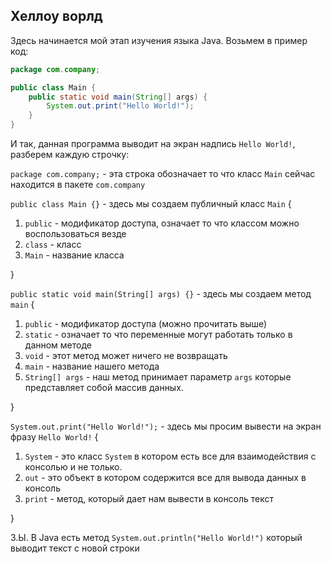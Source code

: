 ## Хеллоу ворлд
Здесь начинается мой этап изучения языка Java. Возьмем в пример код:
```java
package com.company;

public class Main {
    public static void main(String[] args) {
        System.out.print("Hello World!");
    }
}
```

И так, данная программа выводит на экран надпись `Hello World!`, разберем каждую строчку:

`package com.company;` - эта строка обозначает то что класс `Main` сейчас находится в пакете `com.company`

`public class Main {}` - здесь мы создаем публичный класс `Main` {

1. `public` - модификатор доступа, означает то что классом можно воспользоваться везде
2. `class` - класс
3. `Main` - название класса

}

`public static void main(String[] args) {}` - здесь мы создаем метод `main` {

1. `public` - модификатор доступа (можно прочитать выше)
2. `static` - означает то что переменные могут работать только в данном методе
3. `void` - этот метод может ничего не возвращать
4. `main` - название нашего метода
5. `String[] args` - наш метод принимает параметр `args` которые представляет собой массив данных.
   
}

`System.out.print("Hello World!");` - здесь мы просим вывести на экран фразу `Hello World!` {

1. `System` - это класс `System` в котором есть все для взаимодействия с консолью и не только.
2. `out` - это объект в котором содержится все для вывода данных в консоль
3. `print` - метод, который дает нам вывести в консоль текст

}

З.Ы. В Java есть метод `System.out.println("Hello World!")` который выводит текст с новой строки